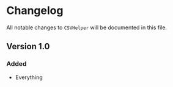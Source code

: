 # Changelog

All notable changes to `CSVHelper` will be documented in this file.

## Version 1.0

### Added
- Everything
